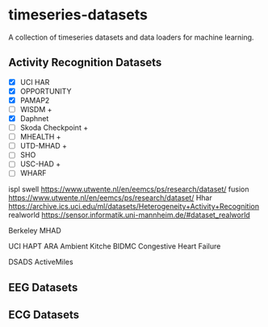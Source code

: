 # timeseries-datasets
A collection of timeseries datasets and data loaders for machine learning.

## Activity Recognition Datasets


- [x] UCI HAR
- [x] OPPORTUNITY
- [x] PAMAP2
- [ ] WISDM + 
- [x] Daphnet
- [ ] Skoda Checkpoint + 
- [ ] MHEALTH + 
- [ ] UTD-MHAD + 
- [ ] SHO
- [ ] USC-HAD + 
- [ ] WHARF

ispl
swell https://www.utwente.nl/en/eemcs/ps/research/dataset/
fusion https://www.utwente.nl/en/eemcs/ps/research/dataset/
Hhar https://archive.ics.uci.edu/ml/datasets/Heterogeneity+Activity+Recognition
realworld https://sensor.informatik.uni-mannheim.de/#dataset_realworld

Berkeley MHAD

UCI HAPT
ARA
Ambient Kitche
BIDMC Congestive Heart Failure

DSADS
ActiveMiles

## EEG Datasets


## ECG Datasets